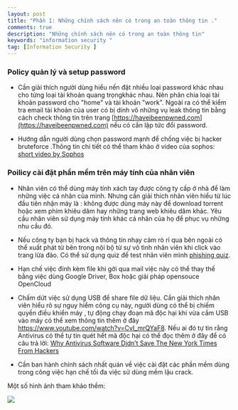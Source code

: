 ```yaml
---
layout: post
title: "Phần 1: Những chính sách nên có trong an toàn thông tin ."
comments: true
description: "Những chính sách nên có trong an toàn thông tin"
keywords: "information security "
tag: [Information Security ]
---
```






### Policy quản lý và setup password

* Cần giải thích người dùng hiểu nến đặt nhiều loại password khác nhau cho từng loại tài khoản quang trọngkhác nhau. Nên phân chia loại tài khoản password cho "home" và tài khoản "work". Ngoài ra có thể kiểm tra email tài khoản của user có bị dính vô những vụ leak thông tin bằng cách check thông tin trên trang   [https://haveibeenpwned.com](https://haveibeenpwned.com) nếu có cần lập tức đổi password.

* Hướng dẫn người dùng chọn password mạnh  để chống việc bị hacker bruteforce .Thông tin chi tiết có thể tham khảo ở video của sophos: [ short video by Sophos](https://nakedsecurity.sophos.com/2014/10/01/how-to-pick-a-proper-password)

### Poilicy cài đặt phần mềm trên máy tính của  nhân viên

* Nhân viên có thể dùng máy tính xách tay  được công ty cấp  ở nhà để làm những việc cá nhân của mình. Nhưng cần giải thích nhân viên hiểu từ lúc đầu tiên nhận máy là : không được dùng máy này để download torrent hoặc xem phim khiêu dâm hay những trang web khiêu dâm khác. Yêu cầu nhân viên sử dụng máy tính khác cá nhân của họ để phục vụ những nhu cầu đó.

* Nếu công ty bạn bị hack và thông tin nhạy cảm rò rỉ qua bên ngoài có thể xuất phát từ bên trong nội bộ từ sự vô tình nhân viên khi click vào trang lừa đảo. Có thể sử dụng quiz để test nhân viên mình  [phishing quiz](https://www.google.com/search?q=Phishing+Quiz).

* Hạn chế việc đính kèm file khi gởi qua mail  việc này có thể thay thế bằng việc dùng Google Driver, Box hoặc giải pháp opensouce OpenCloud

* Chấm dứt việc sử dụng USB để share file dữ liệu. Cần giải thích nhân viên hiểu rõ sự nguy hiểm công cụ này, người dùng có thể bị chiếm quyền điều khiển máy , tự động chạy đoạn mã độc hại khi vừa cắm USB vào máy  có thể xem thông tin thêm ở đây  https://www.youtube.com/watch?v=CvI_mrQYaF8. Nếu ai đó tự tin rằng Antivirus có thể tự tin quét hết mã độc hại có thể đọc thêm ở đây để có câu trả lời: [Why Antivirus Software Didn’t Save The New York Times From Hackers](http://www.huffingtonpost.com/2013/01/31/antivirus-software-hackers_n_2589538.html)

* Cần ban hành chính sách nhất quán về việc cài đặt các phần mềm dùng trong công việc hạn chế tối đa việc sử dùng mềm lậu crack.

Một số hình ảnh tham khảo thềm:

![](https://s-media-cache-ak0.pinimg.com/564x/d5/bb/aa/d5bbaa74233d16afaba15b5cbd667c5d.jpg)

